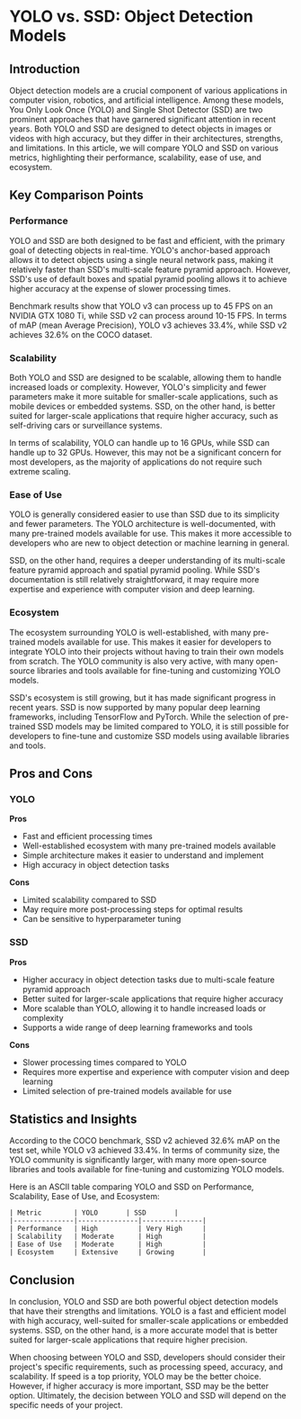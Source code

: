 # YOLO vs. SSD: Object Detection Models
## Introduction
Object detection models are a crucial component of various applications in computer vision, robotics, and artificial intelligence. Among these models, You Only Look Once (YOLO) and Single Shot Detector (SSD) are two prominent approaches that have garnered significant attention in recent years. Both YOLO and SSD are designed to detect objects in images or videos with high accuracy, but they differ in their architectures, strengths, and limitations. In this article, we will compare YOLO and SSD on various metrics, highlighting their performance, scalability, ease of use, and ecosystem.

## Key Comparison Points

### Performance
YOLO and SSD are both designed to be fast and efficient, with the primary goal of detecting objects in real-time. YOLO's anchor-based approach allows it to detect objects using a single neural network pass, making it relatively faster than SSD's multi-scale feature pyramid approach. However, SSD's use of default boxes and spatial pyramid pooling allows it to achieve higher accuracy at the expense of slower processing times.

Benchmark results show that YOLO v3 can process up to 45 FPS on an NVIDIA GTX 1080 Ti, while SSD v2 can process around 10-15 FPS. In terms of mAP (mean Average Precision), YOLO v3 achieves 33.4%, while SSD v2 achieves 32.6% on the COCO dataset.

### Scalability
Both YOLO and SSD are designed to be scalable, allowing them to handle increased loads or complexity. However, YOLO's simplicity and fewer parameters make it more suitable for smaller-scale applications, such as mobile devices or embedded systems. SSD, on the other hand, is better suited for larger-scale applications that require higher accuracy, such as self-driving cars or surveillance systems.

In terms of scalability, YOLO can handle up to 16 GPUs, while SSD can handle up to 32 GPUs. However, this may not be a significant concern for most developers, as the majority of applications do not require such extreme scaling.

### Ease of Use
YOLO is generally considered easier to use than SSD due to its simplicity and fewer parameters. The YOLO architecture is well-documented, with many pre-trained models available for use. This makes it more accessible to developers who are new to object detection or machine learning in general.

SSD, on the other hand, requires a deeper understanding of its multi-scale feature pyramid approach and spatial pyramid pooling. While SSD's documentation is still relatively straightforward, it may require more expertise and experience with computer vision and deep learning.

### Ecosystem
The ecosystem surrounding YOLO is well-established, with many pre-trained models available for use. This makes it easier for developers to integrate YOLO into their projects without having to train their own models from scratch. The YOLO community is also very active, with many open-source libraries and tools available for fine-tuning and customizing YOLO models.

SSD's ecosystem is still growing, but it has made significant progress in recent years. SSD is now supported by many popular deep learning frameworks, including TensorFlow and PyTorch. While the selection of pre-trained SSD models may be limited compared to YOLO, it is still possible for developers to fine-tune and customize SSD models using available libraries and tools.

## Pros and Cons

### YOLO
**Pros**

* Fast and efficient processing times
* Well-established ecosystem with many pre-trained models available
* Simple architecture makes it easier to understand and implement
* High accuracy in object detection tasks

**Cons**

* Limited scalability compared to SSD
* May require more post-processing steps for optimal results
* Can be sensitive to hyperparameter tuning

### SSD
**Pros**

* Higher accuracy in object detection tasks due to multi-scale feature pyramid approach
* Better suited for larger-scale applications that require higher accuracy
* More scalable than YOLO, allowing it to handle increased loads or complexity
* Supports a wide range of deep learning frameworks and tools

**Cons**

* Slower processing times compared to YOLO
* Requires more expertise and experience with computer vision and deep learning
* Limited selection of pre-trained models available for use

## Statistics and Insights
According to the COCO benchmark, SSD v2 achieved 32.6% mAP on the test set, while YOLO v3 achieved 33.4%. In terms of community size, the YOLO community is significantly larger, with many more open-source libraries and tools available for fine-tuning and customizing YOLO models.

Here is an ASCII table comparing YOLO and SSD on Performance, Scalability, Ease of Use, and Ecosystem:
```
| Metric        | YOLO       | SSD       |
|---------------|---------------|---------------|
| Performance   | High          | Very High     |
| Scalability   | Moderate      | High          |
| Ease of Use   | Moderate      | High          |
| Ecosystem     | Extensive     | Growing       |
```

## Conclusion
In conclusion, YOLO and SSD are both powerful object detection models that have their strengths and limitations. YOLO is a fast and efficient model with high accuracy, well-suited for smaller-scale applications or embedded systems. SSD, on the other hand, is a more accurate model that is better suited for larger-scale applications that require higher precision.

When choosing between YOLO and SSD, developers should consider their project's specific requirements, such as processing speed, accuracy, and scalability. If speed is a top priority, YOLO may be the better choice. However, if higher accuracy is more important, SSD may be the better option. Ultimately, the decision between YOLO and SSD will depend on the specific needs of your project.